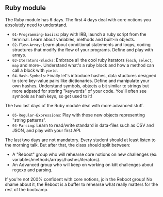 ## Ruby module

The Ruby module has 6 days. The first 4 days deal with core notions you absolutely need to understand.

- `01-Programming-basics`: play with IRB, launch a ruby script from the terminal. Learn about variables, methods and built-in objects.
- `02-Flow-Array`: Learn about conditional statements and loops, coding structures that modify the flow of your programs. Define and play with arrays.
- `03-Iterators-Blocks`: Embrace all the cool ruby iterators (`each`, `select`, `map` and more-. Understand what's a ruby block and how a method can call a block with `yield`.
- `04-Hash-Symbols`: Finally let's introduce hashes, data stuctures designed to store key-value pairs like dictionaries. Define and manipulate your own hashes. Understand symbols, objects a bit similar to strings but more adpated for storing "keywords" of your code. You'll often see symbols as hash keys, so get used to it!

The two last days of the Ruby module deal with more advanced stuff.

- `05-Regular-Expressions`: Play with these new objects representing "string patterns".
- `04-Parsing`: Learn to read/write standard in data-files such as CSV and JSON, and play with your first API.

The last two days are not mandatory. Every student should at least listen to the morning talk. But after that, the class should split between:

- A "Reboot" group who will rehearse core notions on new challenges (ex: variables/methods/arrays/hashes/iterators).
- An Advanced group who will keep on working on kitt challenges about regexp and parsing.

If you're not 200% confident with core notions, join the Reboot group! No shame about it, the Reboot is a buffer to rehearse what really matters for the rest of the bootcamp.
